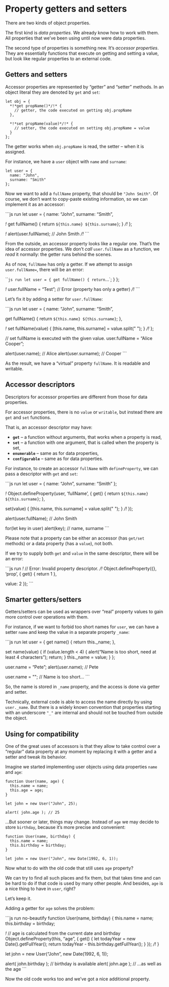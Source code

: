 Property getters and setters
============================

There are two kinds of object properties.

The first kind is *data properties*. We already know how to work with them. All properties that we’ve been using until now were data properties.

The second type of properties is something new. It’s *accessor properties*. They are essentially functions that execute on getting and setting a value, but look like regular properties to an external code.

Getters and setters
-------------------

Accessor properties are represented by “getter” and “setter” methods. In an object literal they are denoted by `get` and `set`:

    let obj = {
      *!*get propName()*/!* {
        // getter, the code executed on getting obj.propName
      },

      *!*set propName(value)*/!* {
        // setter, the code executed on setting obj.propName = value
      }
    };

The getter works when `obj.propName` is read, the setter – when it is assigned.

For instance, we have a `user` object with `name` and `surname`:

    let user = {
      name: "John",
      surname: "Smith"
    };

Now we want to add a `fullName` property, that should be `"John Smith"`. Of course, we don’t want to copy-paste existing information, so we can implement it as an accessor:

\`\`\`js run let user = { name: “John”, surname: “Smith”,

*!* get fullName() { return `${this.name} ${this.surname}`; } */!* };

*!* alert(user.fullName); // John Smith */!* \`\`\`

From the outside, an accessor property looks like a regular one. That’s the idea of accessor properties. We don’t *call* `user.fullName` as a function, we *read* it normally: the getter runs behind the scenes.

As of now, `fullName` has only a getter. If we attempt to assign `user.fullName=`, there will be an error:

\`\``js run let user = { get fullName() { return`…\`; } };

*!* user.fullName = “Test”; // Error (property has only a getter) */!* \`\`\`

Let’s fix it by adding a setter for `user.fullName`:

\`\`\`js run let user = { name: “John”, surname: “Smith”,

get fullName() { return `${this.name} ${this.surname}`; },

*!* set fullName(value) { \[this.name, this.surname\] = value.split(" "); } */!* };

// set fullName is executed with the given value. user.fullName = “Alice Cooper”;

alert(user.name); // Alice alert(user.surname); // Cooper \`\`\`

As the result, we have a “virtual” property `fullName`. It is readable and writable.

Accessor descriptors
--------------------

Descriptors for accessor properties are different from those for data properties.

For accessor properties, there is no `value` or `writable`, but instead there are `get` and `set` functions.

That is, an accessor descriptor may have:

-   **`get`** – a function without arguments, that works when a property is read,
-   **`set`** – a function with one argument, that is called when the property is set,
-   **`enumerable`** – same as for data properties,
-   **`configurable`** – same as for data properties.

For instance, to create an accessor `fullName` with `defineProperty`, we can pass a descriptor with `get` and `set`:

\`\`\`js run let user = { name: “John”, surname: “Smith” };

*!* Object.defineProperty(user, ‘fullName’, { get() { return `${this.name} ${this.surname}`; },

set(value) { \[this.name, this.surname\] = value.split(" "); } */!* });

alert(user.fullName); // John Smith

for(let key in user) alert(key); // name, surname \`\`\`

Please note that a property can be either an accessor (has `get/set` methods) or a data property (has a `value`), not both.

If we try to supply both `get` and `value` in the same descriptor, there will be an error:

\`\`\`js run *!* // Error: Invalid property descriptor. */!* Object.defineProperty({}, ‘prop’, { get() { return 1 },

value: 2 }); \`\`\`

Smarter getters/setters
-----------------------

Getters/setters can be used as wrappers over “real” property values to gain more control over operations with them.

For instance, if we want to forbid too short names for `user`, we can have a setter `name` and keep the value in a separate property `_name`:

\`\`\`js run let user = { get name() { return this.\_name; },

set name(value) { if (value.length &lt; 4) { alert(“Name is too short, need at least 4 characters”); return; } this.\_name = value; } };

user.name = “Pete”; alert(user.name); // Pete

user.name = ""; // Name is too short… \`\`\`

So, the name is stored in `_name` property, and the access is done via getter and setter.

Technically, external code is able to access the name directly by using `user._name`. But there is a widely known convention that properties starting with an underscore `"_"` are internal and should not be touched from outside the object.

Using for compatibility
-----------------------

One of the great uses of accessors is that they allow to take control over a “regular” data property at any moment by replacing it with a getter and a setter and tweak its behavior.

Imagine we started implementing user objects using data properties `name` and `age`:

    function User(name, age) {
      this.name = name;
      this.age = age;
    }

    let john = new User("John", 25);

    alert( john.age ); // 25

…But sooner or later, things may change. Instead of `age` we may decide to store `birthday`, because it’s more precise and convenient:

    function User(name, birthday) {
      this.name = name;
      this.birthday = birthday;
    }

    let john = new User("John", new Date(1992, 6, 1));

Now what to do with the old code that still uses `age` property?

We can try to find all such places and fix them, but that takes time and can be hard to do if that code is used by many other people. And besides, `age` is a nice thing to have in `user`, right?

Let’s keep it.

Adding a getter for `age` solves the problem:

\`\`\`js run no-beautify function User(name, birthday) { this.name = name; this.birthday = birthday;

*!* // age is calculated from the current date and birthday Object.defineProperty(this, “age”, { get() { let todayYear = new Date().getFullYear(); return todayYear - this.birthday.getFullYear(); } }); */!* }

let john = new User(“John”, new Date(1992, 6, 1));

alert( john.birthday ); // birthday is available alert( john.age ); // …as well as the age \`\`\`

Now the old code works too and we’ve got a nice additional property.
